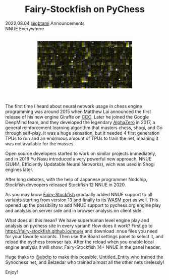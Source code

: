 <h1 align="center">Fairy-Stockfish on PyChess</h1>

<div class="meta-headline">
    <div class= "meta">
        <span class="text">2022.08.04</span>
        <span class="text"><a href="/@/gbtami">@gbtami</a></span>
        <span class="text">Announcements</span>
    </div>
    <div class= "headline">NNUE Everywhere</div>
</div>
</br>
<p align="center">
    <img src="https://github.com/gbtami/pychess-variants/blob/master/static/images/Weights-nn-62ef826d1a6d.png" width="300" height="150">
</p>
</br>

The first time I heard about neural network usage in chess engine programming was around 2015 when Matthew Lai announced the first release of his new engine Giraffe on [CCC](http://talkchess.com/forum3/viewtopic.php?t=56913).
Later he joined the Google DeepMind team, and they developed the legendary [AlphaZero](https://arxiv.org/abs/1712.01815) in 2017, a general reinforcement learning algorithm that masters chess, shogi, and Go through self-play.
It was a huge sensation, but it needed 4 first generation TPUs to run and an enormous amount of TPUs to train the net, meaning it was not available for the masses.

Open source developers started to work on similar projects immediately, and in 2018 Yu Nasu introduced a very powerful new approach, NNUE (ƎUИИ, Efficiently Updatable Neural Networks), wich was used in Shogi engines later.

After long debates, with the help of Japanese programmer Nodchip, Stockfish deveopers released Stockfish 12 NNUE in 2020.

As you may know [Fairy-Stockfish](https://github.com/ianfab/Fairy-Stockfish) gradually added NNUE support to all variants starting from version 13 and finally to its [WASM port](https://github.com/fairy-stockfish/fairy-stockfish.wasm) as well.
This opened up the possibility to add NNUE support to pychess.org engine play and analysis on server side and in browser analysis on client side.

What does all this mean? We have superhuman level engine play and analysis on pychess site in every variant!
How does it work? First go to https://fairy-stockfish.github.io/nnue/ and download .nnue files you need for your favorite variants. Then use the Board settings panel to select it, and reload the pychess browser tab.
After the reload when you enable local engine analysis it will show: Fairy-Stockfish 14+ NNUE in the panel header.

Huge thaks to [@ubdip](https://www.pychess.org/@/ubdip) to make this possible, Untitled_Entity who trained the Synochess net, and Belzedar who trained almost all the other nets tirelessly!


Enjoy!
